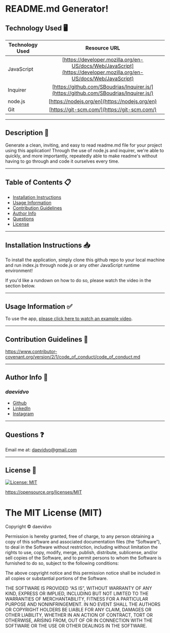 # README.md Generator!

## Technology Used 🖥️

| Technology Used         | Resource URL           | 
| ------------- |:-------------:| 
| JavaScript | [https://developer.mozilla.org/en-US/docs/Web/JavaScript](https://developer.mozilla.org/en-US/docs/Web/JavaScript)     |  
| Inquirer | [https://github.com/SBoudrias/Inquirer.js/](https://github.com/SBoudrias/Inquirer.js/)     |   
| node.js | [https://nodejs.org/en](https://nodejs.org/en)     |     
| Git | [https://git-scm.com/](https://git-scm.com/)     |   

--------------------
## Description 📝

Generate a clean, inviting, and easy to read readme.md file for your project using this application! Through the use of node.js and inquirer, we're able to quickly, and more importantly, repeatedly able to make readme's without having to go through and code it ourselves every time.

-----------------------

## Table of Contents 📋
* [Installation Instructions](#installation-instructions-📥)
* [Usage Information](#usage-information-✅)
* [Contribution Guidelines](#contribution-guidelines-🤝)
* [Author Info](#author-info-👺)
* [Questions](#questions-❓)
* [License](#license-🚩)

----------------------

## Installation Instructions 📥

To install the application, simply clone this github repo to your local machine and run index.js through node.js or any other JavaScript runtime environment! 

If you'd like a rundown on how to do so, please watch the video in the section below.

------------------------

## Usage Information ✅

To use the app, [please click here to watch an example video](https://youtu.be/CfX7i_HmSOM).

------------------------

## Contribution Guidelines 🤝

https://www.contributor-covenant.org/version/2/1/code_of_conduct/code_of_conduct.md

------------------------

## Author Info 👺

### ***daevidvo***
* [Github](github.com/daevidvo)
* [LinkedIn](linkedin.com/in/daevidvo)
* [Instagram](instagram.com/daevidvo)

--------------------------

## Questions ❓

Email me at: [daevidvo@gmail.com](mailto:daevidvo@gmail.com)

------------------------

## License 🚩
[![License: MIT](https://img.shields.io/badge/License-MIT-yellow.svg)](https://opensource.org/licenses/MIT)

https://opensource.org/licenses/MIT


The MIT License (MIT)
==============================

Copyright © daevidvo

Permission is hereby granted, free of charge, to any person
obtaining a copy of this software and associated documentation
files (the “Software”), to deal in the Software without
restriction, including without limitation the rights to use,
copy, modify, merge, publish, distribute, sublicense, and/or sell
copies of the Software, and to permit persons to whom the
Software is furnished to do so, subject to the following
conditions:

The above copyright notice and this permission notice shall be
included in all copies or substantial portions of the Software.

THE SOFTWARE IS PROVIDED “AS IS”, WITHOUT WARRANTY OF ANY KIND,
EXPRESS OR IMPLIED, INCLUDING BUT NOT LIMITED TO THE WARRANTIES
OF MERCHANTABILITY, FITNESS FOR A PARTICULAR PURPOSE AND
NONINFRINGEMENT. IN NO EVENT SHALL THE AUTHORS OR COPYRIGHT
HOLDERS BE LIABLE FOR ANY CLAIM, DAMAGES OR OTHER LIABILITY,
WHETHER IN AN ACTION OF CONTRACT, TORT OR OTHERWISE, ARISING
FROM, OUT OF OR IN CONNECTION WITH THE SOFTWARE OR THE USE OR
OTHER DEALINGS IN THE SOFTWARE.
